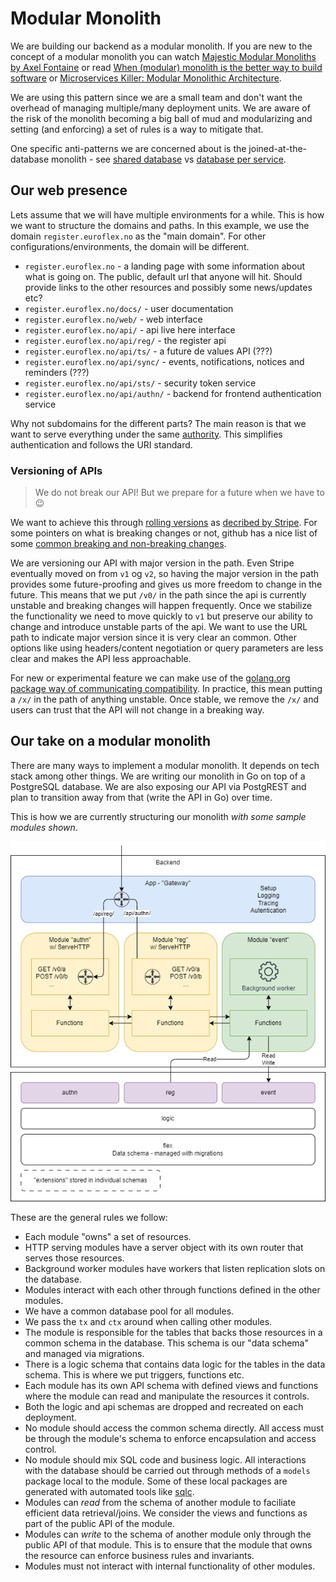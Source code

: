 # Modular Monolith

We are building our backend as a modular monolith. If you are new to the concept
of a modular monolith you can watch
[Majestic Modular Monoliths by Axel Fontaine](https://www.youtube.com/watch?v=BOvxJaklcr0)
or read
[When (‌modular) monolith is the better way to build software](https://www.thoughtworks.com/insights/blog/microservices/modular-monolith-better-way-build-software)
or
[Microservices Killer: Modular Monolithic Architecture](https://medium.com/design-microservices-architecture-with-patterns/microservices-killer-modular-monolithic-architecture-ac83814f6862).

We are using this pattern since we are a small team and don't want the overhead
of managing multiple/many deployment units. We are aware of the risk of the
monolith becoming a big ball of mud and modularizing and setting (and enforcing)
a set of rules is a way to mitigate that.

One specific anti-patterns we are concerned about is the joined-at-the-database
monolith - see
[shared database](https://microservices.io/patterns/data/shared-database.html)
vs
[database per service](https://microservices.io/patterns/data/database-per-service.html).

## Our web presence

Lets assume that we will have multiple environments for a while. This is how we
want to structure the domains and paths. In this example, we use the domain
`register.euroflex.no` as the "main domain". For other configurations/environments,
the domain will be different.

* `register.euroflex.no` - a landing page with some information about what is going
  on. The public, default url that anyone will hit. Should provide links to the
  other resources and possibly some news/updates etc?
* `register.euroflex.no/docs/` - user documentation
* `register.euroflex.no/web/` - web interface
* `register.euroflex.no/api/` - api live here interface
* `register.euroflex.no/api/reg/` - the register api
* `register.euroflex.no/api/ts/` - a future de values API (???)
* `register.euroflex.no/api/sync/` - events, notifications, notices and
  reminders (???)
* `register.euroflex.no/api/sts/` - security token service
* `register.euroflex.no/api/authn/` - backend for frontend authentication service

Why not subdomains for the different parts? The main reason is that we want to
serve everything under the same
[authority](https://www.rfc-editor.org/rfc/rfc3986#section-3.2). This simplifies
authentication and follows the URI standard.

### Versioning of APIs

> We do not break our API! But we prepare for a future when we have to 😉

We want to achieve this through
[rolling versions](https://www.getconvoy.io/blog/rolling-versions) as [decribed
by Stripe](https://stripe.com/blog/api-versioning). For some pointers on what is
breaking changes or not, github has a nice list of some
[common breaking and non-breaking changes](https://docs.github.com/en/rest/about-the-rest-api/api-versions).

We are versioning our API with major version in the path. Even Stripe eventually
moved on from `v1` og `v2`, so having the major version in the path provides
some future-proofing and gives us more freedom to change in the future. This
means that we put `/v0/` in the path since the api is currently unstable and
breaking changes will happen frequently. Once we stabilize the functionality we
need to move quickly to `v1` but preserve our ability to change and introduce
unstable parts of the api. We want to use the URL path to indicate major version
since it is very clear an common. Other options like using headers/content
negotiation or query parameters are less clear and makes the API less
approachable.

For new or experimental feature we can make use of the [golang.org package way
of communicating compatibility](https://pkg.go.dev/golang.org/x). In practice,
this mean putting a `/x/` in the path of anything unstable. Once stable, we
remove the `/x/` and users can trust that the API will not change in a breaking
way.

## Our take on a modular monolith

There are many ways to implement a modular monolith. It depends on tech stack
among other things. We are writing our monolith in Go on top of a PostgreSQL
database. We are also exposing our API via PostgREST and plan to transition away
from that (write the API in Go) over time.

This is how we are currently structuring our monolith *with some sample
modules shown*.

![Modular Monolith](./diagrams/modular-monolith.drawio.png)

These are the general rules we follow:

* Each module "owns" a set of resources.
* HTTP serving modules have a server object with its own router that serves
  those resources.
* Background worker modules have workers that listen replication slots on the
  database.
* Modules interact with each other through functions defined in the other
  modules.
* We have a common database pool for all modules.
* We pass the `tx` and `ctx` around when calling other modules.
* The module is responsible for the tables that backs those resources in a
  common schema in the database. This schema is our "data schema" and managed
  via migrations.
* There is a logic schema that contains data logic for the tables in the data
  schema. This is where we put triggers, functions etc.
* Each module has its own API schema with defined views and functions where the
  module can read and manipulate the resources it controls.
* Both the logic and api schemas are dropped and recreated on each deployment.
* No module should access the common schema directly. All access must be
  through the module's schema to enforce encapsulation and access control.
* No module should mix SQL code and business logic. All interactions with the
  database should be carried out through methods of a `models` package local to
  the module. Some of these local packages are generated with automated tools
  like [sqlc](https://sqlc.dev/).
* Modules can *read* from the schema of another module to faciliate efficient
  data retrieval/joins. We consider the views and functions as part of the
  public API of the module.
* Modules can *write* to the schema of another module only through the public
  API of that module. This is to ensure that the module that owns the resource
  can enforce business rules and invariants.
* Modules must not interact with internal functionality of other modules.
